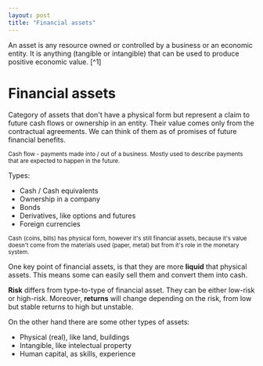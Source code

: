 ```yaml
---
layout: post
title: "Financial assets"
---
```


An asset is any resource owned or controlled by a business or an economic entity. It is anything (tangible or intangible) that can be used to produce positive economic value. [^1] 

# Financial assets

Category of assets that don't have a physical form but represent a claim to future cash flows or ownership in an entity. Their value comes only from the contractual agreements. We can think of them as of promises of future financial benefits.

<sub> Cash flow - payments made into / out of a business. Mostly used to describe payments that are expected to happen in the future. <sub>

Types:

* Cash / Cash equivalents
* Ownership in a company
* Bonds
* Derivatives, like options and futures
* Foreign currencies

<sub> Cash (coins, bills) has physical form, however it's still financial assets, because it's value doesn't come from the materials used (paper, metal) but from it's role in the monetary system.  <sub>


One key point of financial assets, is that they are more **liquid** that physical assets. This means some can easily sell them and convert them into cash.

**Risk** differs from type-to-type of financial asset. They can be either low-risk or high-risk. Moreover, **returns** will change depending on the risk, from low but stable returns to high but unstable. 



On the other hand there are some other types of assets:

* Physical (real), like land, buildings
* Intangible, like intelectual property
* Human capital, as skills, experience



